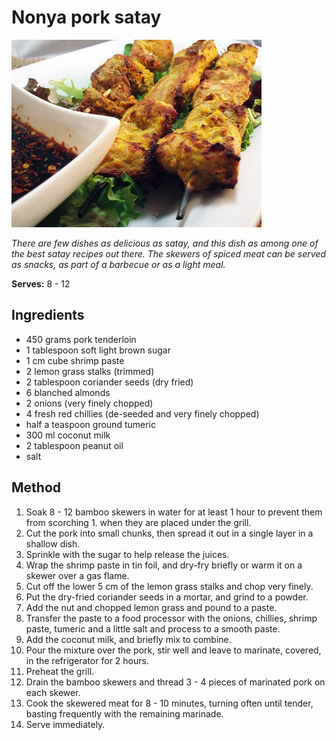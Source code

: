 # Nonya pork satay

![Nonya pork satay](resources/pork-satay.jpg)

*There are few dishes as delicious as satay, and this dish as among one of the best satay recipes out there. The skewers of spiced meat can be served as snacks, as part of a barbecue or as a light meal.*

**Serves:** 8 - 12

## Ingredients
- 450 grams pork tenderloin
- 1 tablespoon soft light brown sugar
- 1 cm cube shrimp paste 
- 2 lemon grass stalks (trimmed)
- 2 tablespoon coriander seeds (dry fried)
- 6 blanched almonds
- 2 onions (very finely chopped)
- 4 fresh red chillies (de-seeded and very finely chopped)
- half a teaspoon ground tumeric
- 300 ml coconut milk
- 2 tablespoon peanut oil
- salt

## Method
1. Soak 8 - 12 bamboo skewers in water for at least 1 hour to prevent them from scorching 1. when they are placed under the grill.
1. Cut the pork into small chunks, then spread it out in a single layer in a shallow dish.
1. Sprinkle with the sugar to help release the juices.
1. Wrap the shrimp paste in tin foil, and dry-fry briefly or warm it on a skewer over a gas flame.
1. Cut off the lower 5 cm of the lemon grass stalks and chop very finely.
1. Put the dry-fried coriander seeds in a mortar, and grind to a powder.
1. Add the nut and chopped lemon grass and pound to a paste.
1. Transfer the paste to a food processor with the onions, chillies, shrimp paste, tumeric and a little salt and process to a smooth paste. 
1. Add the coconut milk, and briefly mix to combine.
1. Pour the mixture over the pork, stir well and leave to marinate, covered, in the refrigerator for 2 hours.
1. Preheat the grill.
1. Drain the bamboo skewers and  thread 3 - 4 pieces of marinated pork on each skewer.
1. Cook the skewered meat for 8 - 10 minutes, turning often until tender, basting frequently with the remaining marinade.
1. Serve immediately.